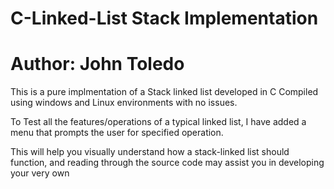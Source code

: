 # C-Linked-List Stack Implementation

Author: John Toledo
====================

This is a pure implmentation of a Stack linked list developed in C
Compiled using windows and Linux environments with no issues.

To Test all the features/operations of a typical linked list,
I have added a menu that prompts the user for specified operation.

This will help you visually understand how a stack-linked list should function,
and reading through the source code may assist you in developing your very own

